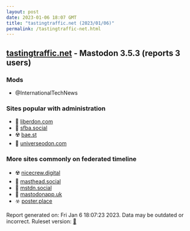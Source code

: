 ```yaml
---
layout: post
date: 2023-01-06 18:07 GMT
title: "tastingtraffic.net (2023/01/06)"
permalink: /tastingtraffic-net.html
---
```



## [tastingtraffic.net](https://tastingtraffic.net) - Mastodon 3.5.3 (reports 3 users)

### Mods
 * @InternationalTechNews

### Sites popular with administration

* 🚫 [liberdon.com](/liberdon-com.html)
* 🐘 [sfba.social](/sfba-social.html)
* ☢️ [bae.st](/bae-st.html)
* 🐘 [universeodon.com](/universeodon-com.html)

### More sites commonly on federated timeline

* ☢️ [nicecrew.digital](/nicecrew-digital.html)
* 🐘 [masthead.social](/masthead-social.html)
* 🐘 [mstdn.social](/mstdn-social.html)
* 🐘 [mastodonapp.uk](/mastodonapp-uk.html)
* ☣️ [poster.place](/poster-place.html)

Report generated on: Fri Jan  6 18:07:23 2023. Data may be outdated or incorrect.
Ruleset version: [🏀](/version-basketball)
